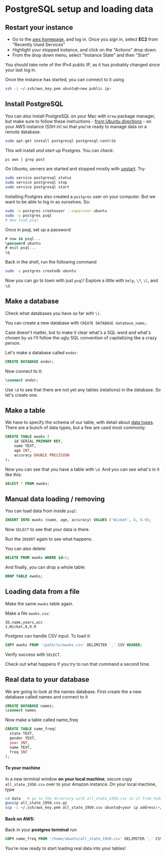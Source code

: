 # PostgreSQL setup and loading data

## Restart your instance 

- Go to the [aws homepage](https://aws.amazon.com/), and log in. Once you sign in, select **EC2** from "Recently Used Services"
- Highlight your stopped instance, and click on the "Actions" drop down. 
- From the drop down menu, select "Instance State" and then "Start"

You should take note of the IPv4 public IP, as it has probably changed since your last log in.

Once the instance has started, you can connect to it using
```bash
ssh -i ~/.ssh/aws_key.pem ubuntu@<new public ip>
``` 

## Install PostgreSQL

You can also install PostgreSQL on your Mac with `brew` package manager, but make sure to follow these instructions - [from Ubuntu directions](https://help.ubuntu.com/community/PostgreSQL) - on your AWS instance (SSH in) so that you're ready to manage data on a remote database.

```bash
sudo apt-get install postgresql postgresql-contrib
```

This will install _and start up_ Postgres. You can check:

```bash
ps awx | grep post
```

On Ubuntu, servers are started and stopped mostly with [upstart](http://upstart.ubuntu.com/). Try:

```bash
sudo service postgresql status
sudo service postgresql stop
sudo service postgresql start
```

Installing Postgres also created a `postgres` user on your computer. But we want to be able to log in as ourselves. So:

```bash
sudo -u postgres createuser --superuser ubuntu 
sudo -u postgres psql
# Now load psql
```

Once in psql, set up a password
```sql
# now in psql...
\password ubuntu
# exit psql... 
\q
```


Back in the shell, run the following command
```bash
sudo -u postgres createdb ubuntu 
```

Now you can go to town with just `psql`! Explore a little with `help`, `\?`, `\l`, and `\d`.


## Make a database

Check what databases you have so far with `\l`.

You can create a new database with `CREATE DATABASE database_name;`.

Case doesn't matter, but to make it clear what's a SQL word and what's chosen by us I'll follow the ugly SQL convention of capitalizing like a crazy person.

Let's make a database called `endor`.

```sql
CREATE DATABASE endor;
```

Now connect to it:

```sql
\connect endor;
```

Use `\d` to see that there are not yet any tables (relations) in the database. So let's create one.


## Make a table

We have to specify the schema of our table, with detail about [data types](http://www.postgresql.org/docs/9.3/static/datatype.html). There are a bunch of data types, but a few are used most commonly.

```sql
CREATE TABLE ewoks (
    id SERIAL PRIMARY KEY,
    name TEXT,
    age INT,
    accuracy DOUBLE PRECISION
);
```

Now you can see that you have a table with `\d`. And you can see what's in it like this:

```sql
SELECT * FROM ewoks;
```


## Manual data loading / removing

You can load data from inside `psql`:

```sql
INSERT INTO ewoks (name, age, accuracy) VALUES ('Wicket', 8, 0.9);
```

Now `SELECT` to see that your data is there.

Run the `INSERT` again to see what happens.

You can also delete:

```sql
DELETE FROM ewoks WHERE id=2;
```

And finally, you can drop a whole table:

```sql
DROP TABLE ewoks;
```


## Loading data from a file

Make the same `ewoks` table again.

Make a file `ewoks.csv`:

```text
ID,name,years,acc
1,Wicket,8,0.9
```

Postgres can handle CSV input. To load it:

```sql
COPY ewoks FROM '/path/to/ewoks.csv' DELIMITER ',' CSV HEADER;
```

Verify success with `SELECT`.

Check out what happens if you try to run that command a second time.

## Real data to your database

We are going to look at the names database. First create the a new database called names and connect to it
```sql
CREATE DATABASE names;
\connect names
```

Now make a table called name_freq
```sql
CREATE TABLE name_freq(
  state TEXT,
  gender TEXT,
  year INT,
  name TEXT,
  freq INT
);
```

#### To your machine
In a new terminal window **on your local machine**, secure copy `all_state_1950.csv` over to your Amazon instance. On your local machine, type
```bash
cd data   # go to the directory with all_state_1950.csv in it from today's lecture
gunzip all_state_1950.csv.gz
scp -i ~/.ssh/aws_key.pem all_state_1950.csv ubuntu@<your ip address:~/.
``` 

#### Back on AWS:

Back in your **postgres terminal** run
```sql
COPY name_freq FROM '/home/ubuntu/all_state_1950.csv' DELIMITER ',' CSV;
```

You're now ready to start loading real data into your tables!
